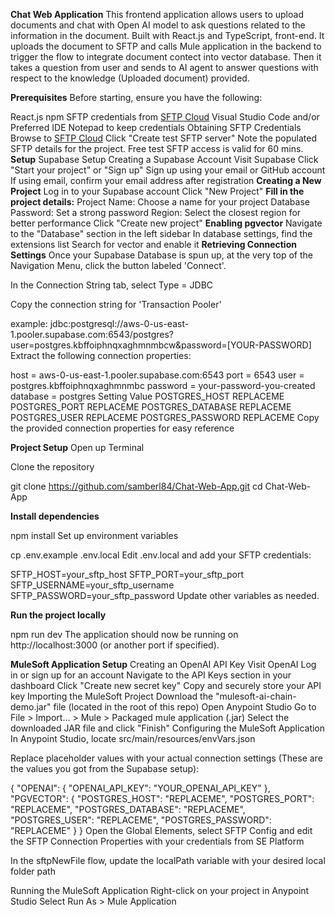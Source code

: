 **Chat Web Application**
This frontend application allows users to upload documents and chat with Open AI model to ask questions related to the information in the document. Built with React.js and TypeScript, front-end. 
It uploads the document to SFTP and calls Mule application in the backend to trigger the flow to integrate document contect into vector database. 
Then it takes a question from user and sends to AI agent to answer questions with respect to the knowledge (Uploaded document) provided.

**Prerequisites**
Before starting, ensure you have the following:

React.js 
npm 
SFTP credentials from [SFTP Cloud](https://sftpcloud.io/tools/free-sftp-server)
Visual Studio Code and/or Preferred IDE
Notepad to keep credentials
Obtaining SFTP Credentials
Browse to [SFTP Cloud](https://sftpcloud.io/tools/free-sftp-server)
Click "Create test SFTP server"
Note the populated SFTP details for the project.
Free test SFTP access is valid for 60 mins.
**Setup**
Supabase Setup
Creating a Supabase Account
Visit Supabase
Click "Start your project" or "Sign up"
Sign up using your email or GitHub account
If using email, confirm your email address after registration
**Creating a New Project**
Log in to your Supabase account
Click "New Project"
**Fill in the project details:**
Project Name: Choose a name for your project
Database Password: Set a strong password
Region: Select the closest region for better performance
Click "Create new project"
**Enabling pgvector**
Navigate to the "Database" section in the left sidebar
In database settings, find the extensions list
Search for vector and enable it
**Retrieving Connection Settings**
Once your Supabase Database is spun up, at the very top of the Navigation Menu, click the button labeled 'Connect'.

In the Connection String tab, select Type = JDBC

Copy the connection string for 'Transaction Pooler'

example: jdbc:postgresql://aws-0-us-east-1.pooler.supabase.com:6543/postgres?user=postgres.kbffoiphnqxaghmnmbcw&password=[YOUR-PASSWORD]
Extract the following connection properties:

host = aws-0-us-east-1.pooler.supabase.com:6543
port = 6543
user = postgres.kbffoiphnqxaghmnmbc
password = your-password-you-created
database = postgres
Setting	Value
POSTGRES_HOST	REPLACEME
POSTGRES_PORT	REPLACEME
POSTGRES_DATABASE	REPLACEME
POSTGRES_USER	REPLACEME
POSTGRES_PASSWORD	REPLACEME
Copy the provided connection properties for easy reference

**Project Setup**
Open up Terminal

Clone the repository

git clone https://github.com/samberl84/Chat-Web-App.git
cd Chat-Web-App

**Install dependencies**

npm install
Set up environment variables

cp .env.example .env.local
Edit .env.local and add your SFTP credentials:

SFTP_HOST=your_sftp_host
SFTP_PORT=your_sftp_port
SFTP_USERNAME=your_sftp_username
SFTP_PASSWORD=your_sftp_password
Update other variables as needed.

**Run the project locally**

npm run dev
The application should now be running on http://localhost:3000 (or another port if specified).

**MuleSoft Application Setup**
Creating an OpenAI API Key
Visit OpenAI
Log in or sign up for an account
Navigate to the API Keys section in your dashboard
Click "Create new secret key"
Copy and securely store your API key
Importing the MuleSoft Project
Download the "mulesoft-ai-chain-demo.jar" file (located in the root of this repo)
Open Anypoint Studio
Go to File > Import... > Mule > Packaged mule application (.jar)
Select the downloaded JAR file and click "Finish"
Configuring the MuleSoft Application
In Anypoint Studio, locate src/main/resources/envVars.json

Replace placeholder values with your actual connection settings (These are the values you got from the Supabase setup):

{
  "OPENAI": {
    "OPENAI_API_KEY": "YOUR_OPENAI_API_KEY"
  },
  "PGVECTOR": {
    "POSTGRES_HOST": "REPLACEME",
    "POSTGRES_PORT": "REPLACEME",
    "POSTGRES_DATABASE": "REPLACEME",
    "POSTGRES_USER": "REPLACEME",
    "POSTGRES_PASSWORD": "REPLACEME"
  }
}
Open the Global Elements, select SFTP Config and edit the SFTP Connection Properties with your credentials from SE Platform

In the sftpNewFile flow, update the localPath variable with your desired local folder path

Running the MuleSoft Application
Right-click on your project in Anypoint Studio
Select Run As > Mule Application
